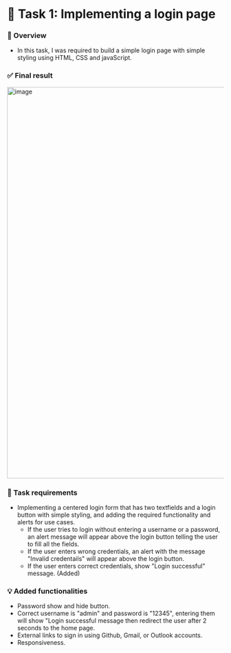 ﻿# 🎯 Task 1: Implementing a login page  
 ### 📝 Overview  
 - In this task, I was required to build a simple login page with simple styling using HTML, CSS and javaScript.  
 ### ✅ Final result  
<img width="1856" height="910" alt="image" src="https://github.com/user-attachments/assets/f65239ec-1bab-4dcd-ade1-59cde7ec89d3" />  

### 🔔 Task requirements
- Implementing a centered login form that has two textfields and a login button with simple styling, and adding the required functionality and alerts for use cases.
  - If the user tries to login without entering a username or a password, an alert message will appear above the login button telling the user to fill all the fields.
  - If the user enters wrong credentials, an alert with the message "Invalid credentails" will appear above the login button.
  - If the user enters correct credentials, show "Login successful" message. (Added)

### 💡 Added functionalities  
- Password show and hide button.
- Correct username is "admin" and password is "12345", entering them will show "Login successful message then redirect the user after 2 seconds to the home page.
- External links to sign in using Github, Gmail, or Outlook accounts.
- Responsiveness.

